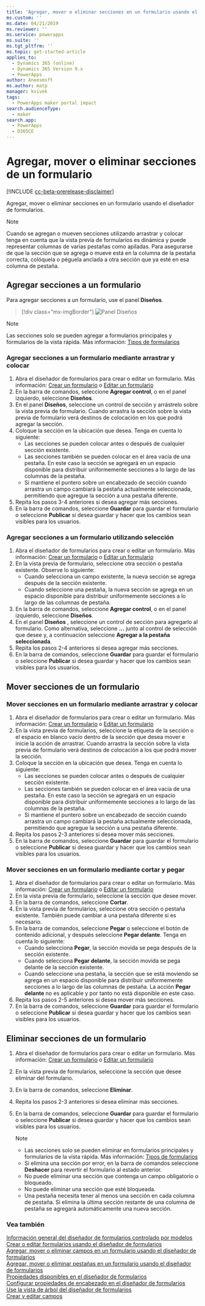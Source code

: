 ```yaml
---
title: 'Agregar, mover o eliminar secciones en un formulario usando el diseñador de formularios | MicrosoftDocs'
ms.custom: ''
ms.date: 04/21/2019
ms.reviewer: ''
ms.service: powerapps
ms.suite: ''
ms.tgt_pltfrm: ''
ms.topic: get-started-article
applies_to:
  - Dynamics 365 (online)
  - Dynamics 365 Version 9.x
  - PowerApps
author: Aneesmsft
ms.author: matp
manager: kvivek
tags:
  - PowerApps maker portal impact
search.audienceType:
  - maker
search.app:
  - PowerApps
  - D365CE
---
```


# <a name="add-move-or-delete-sections-on-a-form"></a>Agregar, mover o eliminar secciones de un formulario 
[!INCLUDE [cc-beta-prerelease-disclaimer](../../includes/cc-beta-prerelease-disclaimer.md)]

Agregar, mover o eliminar secciones en un formulario usando el diseñador de formularios. 

> [!NOTE]
> Cuando se agregan o mueven secciones utilizando arrastrar y colocar tenga en cuenta que la vista previa de formularios es dinámica y puede representar columnas de varias pestañas como apiladas. Para asegurarse de que la sección que se agrega o mueve está en la columna de la pestaña correcta, colóquela o péguela anclada a otra sección que ya esté en esa columna de pestaña.

## <a name="add-sections-to-a-form"></a>Agregar secciones a un formulario
Para agregar secciones a un formulario, use el panel **Diseños**. 

> [!div class="mx-imgBorder"] 
> ![](media/layouts-pane.png "Panel Diseños")

  > [!NOTE]
  >   Las secciones solo se pueden agregar a formularios principales y formularios de la vista rápida. Más información: [Tipos de formularios](types-forms.md)

### <a name="add-sections-to-a-form-using-drag-and-drop"></a>Agregar secciones a un formulario mediante arrastrar y colocar

1. Abra el diseñador de formularios para crear o editar un formulario. Más información: [Crear un formulario](create-and-edit-forms.md#create-a-form) o [Editar un formulario](create-and-edit-forms.md#edit-a-form)
2. En la barra de comandos, seleccione **Agregar control**, o en el panel izquierdo, seleccione **Diseños**. 
3. En el panel **Diseños**, seleccione un control de sección y arrástrelo sobre la vista previa de formulario. Cuando arrastra la sección sobre la vista previa de formulario verá destinos de colocación en los que podrá agregar la sección. 
4. Coloque la sección en la ubicación que desea. Tenga en cuenta lo siguiente: 
    - Las secciones se pueden colocar antes o después de cualquier sección existente.
    - Las secciones también se pueden colocar en el área vacía de una pestaña. En este caso la sección se agregará en un espacio disponible para distribuir uniformemente secciones a lo largo de las columnas de la pestaña.
    - Si mantiene el puntero sobre un encabezado de sección cuando arrastra un campo cambiará la pestaña actualmente seleccionada, permitiendo que agregue la sección a una pestaña diferente.   
5. Repita los pasos 3-4 anteriores si desea agregar más secciones.
6. En la barra de comandos, seleccione **Guardar** para guardar el formulario o seleccione **Publicar** si desea guardar y hacer que los cambios sean visibles para los usuarios. 

### <a name="add-sections-to-a-form-using-selection"></a>Agregar secciones a un formulario utilizando selección 

1. Abra el diseñador de formularios para crear o editar un formulario. Más información: [Crear un formulario](create-and-edit-forms.md#create-a-form) o [Editar un formulario](create-and-edit-forms.md#edit-a-form)
2. En la vista previa de formulario, seleccione otra sección o pestaña existente. Observe lo siguiente:
    - Cuando selecciona un campo existente, la nueva sección se agrega después de la sección existente. 
    - Cuando seleccione una pestaña, la nueva sección se agrega en un espacio disponible para distribuir uniformemente secciones a lo largo de las columnas de pestaña. 
3. En la barra de comandos, seleccione **Agregar control**, o en el panel izquierdo, seleccione **Diseños**.  
4. En el panel **Diseños** , seleccione un control de sección para agregarlo al formulario. Como alternativa, seleccione **...** junto al control de selección que desee y, a continuación seleccione **Agregar a la pestaña seleccionada**. 
5. Repita los pasos 2-4 anteriores si desea agregar más secciones.
6. En la barra de comandos, seleccione **Guardar** para guardar el formulario o seleccione **Publicar** si desea guardar y hacer que los cambios sean visibles para los usuarios. 

## <a name="move-sections-on-a-form"></a>Mover secciones de un formulario

### <a name="move-sections-on-a-form-using-drag-and-drop"></a>Mover secciones en un formulario mediante arrastrar y colocar

1. Abra el diseñador de formularios para crear o editar un formulario. Más información: [Crear un formulario](create-and-edit-forms.md#create-a-form) o [Editar un formulario](create-and-edit-forms.md#edit-a-form)
2. En la vista previa de formularios, seleccione la etiqueta de la sección o el espacio en blanco vacío dentro de la sección que desea mover e inicie la acción de arrastrar. Cuando arrastra la sección sobre la vista previa de formulario verá destinos de colocación a los que podrá mover la sección. 
3. Coloque la sección en la ubicación que desea. Tenga en cuenta lo siguiente: 
    - Las secciones se pueden colocar antes o después de cualquier sección existente.
    - Las secciones también se pueden colocar en el área vacía de una pestaña. En este caso la sección se agregará en un espacio disponible para distribuir uniformemente secciones a lo largo de las columnas de la pestaña.
    - Si mantiene el puntero sobre un encabezado de sección cuando arrastra un campo cambiará la pestaña actualmente seleccionada, permitiendo que agregue la sección a una pestaña diferente.   
4. Repita los pasos 2-3 anteriores si desea mover más secciones.
5. En la barra de comandos, seleccione **Guardar** para guardar el formulario o seleccione **Publicar** si desea guardar y hacer que los cambios sean visibles para los usuarios. 

### <a name="move-sections-on-a-form-using-cut-and-paste"></a>Mover secciones en un formulario mediante cortar y pegar

1. Abra el diseñador de formularios para crear o editar un formulario. Más información: [Crear un formulario](create-and-edit-forms.md#create-a-form) o [Editar un formulario](create-and-edit-forms.md#edit-a-form)
2. En la vista previa de formulario, seleccione la sección que desee mover.
3. En la barra de comandos, seleccione **Cortar**.
4. En la vista previa de formularios, seleccione otra sección o pestaña existente. También puede cambiar a una pestaña diferente si es necesario.
5. En la barra de comandos, seleccione **Pegar** o seleccione el botón de contenido adicional, y después seleccione **Pegar delante**. Tenga en cuenta lo siguiente: 
    - Cuando selecciona **Pegar**, la sección movida se pega después de la sección existente. 
    - Cuando selecciona **Pegar delante**, la sección movida se pega delante de la sección existente.
    - Cuando seleccione una pestaña, la sección que se está moviendo se agrega en un espacio disponible para distribuir uniformemente secciones a lo largo de las columnas de pestaña. La acción **Pegar delante** no es aplicable y por tanto no está disponible en este caso.
6. Repita los pasos 2-5 anteriores si desea mover más secciones.
7. En la barra de comandos, seleccione **Guardar** para guardar el formulario o seleccione **Publicar** si desea guardar y hacer que los cambios sean visibles para los usuarios. 

## <a name="delete-sections-on-a-form"></a>Eliminar secciones de un formulario
1. Abra el diseñador de formularios para crear o editar un formulario. Más información: [Crear un formulario](create-and-edit-forms.md#create-a-form) o [Editar un formulario](create-and-edit-forms.md#edit-a-form)
2. En la vista previa de formularios, seleccione la sección que desee eliminar del formulario. 
3. En la barra de comandos, seleccione **Eliminar**.
4. Repita los pasos 2-3 anteriores si desea eliminar más secciones.
4. En la barra de comandos, seleccione **Guardar** para guardar el formulario o seleccione **Publicar** si desea guardar y hacer que los cambios sean visibles para los usuarios. 

    > [!NOTE]
    >   - Las secciones solo se pueden eliminar en formularios principales y formularios de la vista rápida. Más información: [Tipos de formularios](types-forms.md)
    >   - Si elimina una sección por error, en la barra de comandos seleccione **Deshacer** para revertir el formulario al estado anterior. 
    >   - No puede eliminar una sección que contenga un campo obligatorio o bloqueado. 
    >   - No puede eliminar una sección que esté bloqueada. 
    >   - Una pestaña necesita tener al menos una sección en cada columna de pestaña. Si elimina la última sección restante de una columna de pestaña se agregará automáticamente una nueva sección. 

### <a name="see-also"></a>Vea también
[Información general del diseñador de formularios controlado por modelos](form-designer-overview.md)  
[Crear o editar formularios usando el diseñador de formularios](create-and-edit-forms.md)  
[Agregar, mover o eliminar campos en un formulario usando el diseñador de formularios](add-move-or-delete-fields-on-form.md)  
[Agregar, mover o eliminar pestañas en un formulario usando el diseñador de formularios](add-move-or-delete-tabs-on-form.md)  
[Propiedades disponibles en el diseñador de formularios](form-designer-properties.md)  
[Configurar propiedades de encabezado en el diseñador de formularios](form-designer-header-properties.md)  
[Use la vista de árbol del diseñador de formularios](using-tree-view-on-form.md)  
[Crear y editar campos](../common-data-service/create-edit-field-portal.md)
